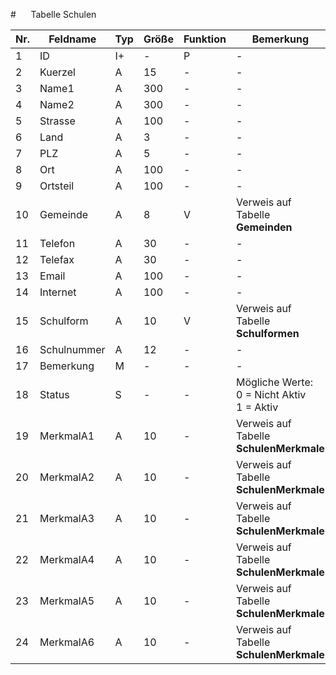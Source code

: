 #      Tabelle Schulen

Nr.|Feldname|Typ|Größe|Funktion|Bemerkung
--|--|--|--|--|--
1|ID|I+|-|P|-
2|Kuerzel|A|15|-|-
3|Name1|A|300|-|-
4|Name2|A|300|-|-
5|Strasse|A|100|-|-
6|Land|A|3|-|-
7|PLZ|A|5|-|-
8|Ort|A|100|-|-
9|Ortsteil|A|100|-|-
10|Gemeinde|A|8|V|Verweis auf Tabelle **Gemeinden**
11|Telefon|A|30|-|-
12|Telefax|A|30|-|-
13|Email|A|100|-|-
14|Internet|A|100|-|-
15|Schulform|A|10|V|Verweis auf Tabelle **Schulformen**
16|Schulnummer|A|12|-|-
17|Bemerkung|M|-|-|-
18|Status|S|-|-|Mögliche Werte:<br/>0 = Nicht Aktiv<br/>1 = Aktiv
19|MerkmalA1|A|10|-|Verweis auf Tabelle **SchulenMerkmale**
20|MerkmalA2|A|10|-|Verweis auf Tabelle **SchulenMerkmale**
21|MerkmalA3|A|10|-|Verweis auf Tabelle **SchulenMerkmale**
22|MerkmalA4|A|10|-|Verweis auf Tabelle **SchulenMerkmale**
23|MerkmalA5|A|10|-|Verweis auf Tabelle **SchulenMerkmale**
24|MerkmalA6|A|10|-|Verweis auf Tabelle **SchulenMerkmale**
